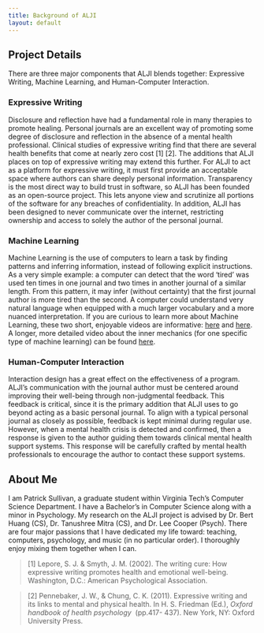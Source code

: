 ```yaml
---
title: Background of ALJI
layout: default
---
```


## Project Details
There are three major components that ALJI blends together: Expressive Writing, Machine Learning, and Human-Computer Interaction.

### Expressive Writing
Disclosure and reflection have had a fundamental role in many therapies to promote healing. Personal journals are an excellent way of promoting some degree of disclosure and reflection in the absence of a mental health professional. Clinical studies of expressive writing find that there are several health benefits that come at nearly zero cost \[1\] \[2\]. The additions that ALJI places on top of expressive writing may extend this further. For ALJI to act as a platform for expressive writing, it must first provide an acceptable space where authors can share deeply personal information. Transparency is the most direct way to build trust in software, so ALJI has been founded as an open-source project. This lets anyone view and scrutinize all portions of the software for any breaches of confidentiality. In addition, ALJI has been designed to never communicate over the internet, restricting ownership and access to solely the author of the personal journal.

### Machine Learning
Machine Learning is the use of computers to learn a task by finding patterns and inferring information, instead of following explicit instructions. As a very simple example: a computer can detect that the word ‘tired’ was used ten times in one journal and two times in another journal of a similar length. From this pattern, it may infer (without certainty) that the first journal author is more tired than the second. A computer could understand very natural language when equipped with a much larger vocabulary and a more nuanced interpretation. If you are curious to learn more about Machine Learning, these two short, enjoyable videos are informative: [​here](https://youtu.be/R9OHn5ZF4Uo) and [here](https://youtu.be/wvWpdrfoEv0). A longer, more detailed video about the inner mechanics (for one specific type of machine learning) can be found [here](https://youtu.be/aircAruvnKk). 

### Human-Computer Interaction
Interaction design has a great effect on the effectiveness of a program. ALJI’s communication with the journal author must be centered around improving their well-being through non-judgmental feedback. This feedback is critical, since it is the primary addition that ALJI uses to go beyond acting as a basic personal journal. To align with a typical personal journal as closely as possible, feedback is kept minimal during regular use. However, when a mental health crisis is detected and confirmed, then a response is given to the author guiding them towards clinical mental health support systems. This response will be carefully crafted by mental health professionals to encourage the author to contact these support systems.

## About Me
I am Patrick Sullivan, a graduate student within Virginia Tech’s Computer Science Department. I have a Bachelor’s in Computer Science along with a minor in Psychology. My research on the ALJI project is advised by Dr. Bert Huang (CS), Dr. Tanushree Mitra (CS), and Dr. Lee Cooper (Psych). There are four major passions that I have dedicated my life toward: teaching, computers, psychology, and music (in no particular order). I thoroughly enjoy mixing them together when I can.

> \[1\] Lepore, S. J. & Smyth, J. M. (2002). The writing cure: How expressive writing promotes health and emotional well-being. Washington, D.C.: American Psychological Association.

> \[2\] Pennebaker, J. W., & Chung, C. K. (2011). Expressive writing and its links to mental and physical health. In H. S. Friedman (Ed.), ​ _Oxford handbook of health psychology_ ​ (pp.417- 437). New York, NY: Oxford University Press.

